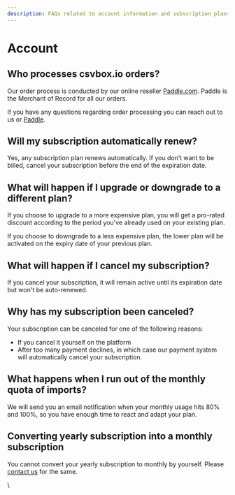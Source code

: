 ```yaml
---
description: FAQs related to account information and subscription plans.
---
```


# Account

## Who processes csvbox.io orders?

Our order process is conducted by our online reseller [Paddle.com](https://paddle.com/). Paddle is the Merchant of Record for all our orders.

If you have any questions regarding order processing you can reach out to us or [Paddle](mailto:help@padde.com).

## Will my subscription automatically renew?

Yes, any subscription plan renews automatically. If you don’t want to be billed, cancel your subscription before the end of the expiration date.

## What will happen if I upgrade or downgrade to a different plan?

If you choose to upgrade to a more expensive plan, you will get a pro-rated discount according to the period you've already used on your existing plan.

If you choose to downgrade to a less expensive plan, the lower plan will be activated on the expiry date of your previous plan.&#x20;

## What will happen if I cancel my subscription?

If you cancel your subscription, it will remain active until its expiration date but won't be auto-renewed.

## Why has my subscription been canceled?

Your subscription can be canceled for one of the following reasons:

* If you cancel it yourself on the platform
* After too many payment declines, in which case our payment system will automatically cancel your subscription.

## What happens when I run out of the monthly quota of imports?

We will send you an email notification when your monthly usage hits 80% and 100%, so you have enough time to react and adapt your plan.

## Converting yearly subscription into a monthly subscription

You cannot convert your yearly subscription to monthly by yourself. Please [contact us](https://share.hsforms.com/1ubpg6RBoQgKOISkRMEViwg5auur) for the same.

\




